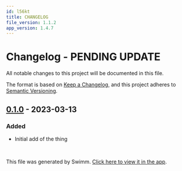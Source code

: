 ```yaml
---
id: l56kt
title: CHANGELOG
file_version: 1.1.2
app_version: 1.4.7
---
```


# Changelog - PENDING UPDATE

All notable changes to this project will be documented in this file.

The format is based on [Keep a Changelog](https://keepachangelog.com/en/1.0.0/), and this project adheres to [Semantic Versioning](https://semver.org/spec/v2.0.0.html).

## [0.1.0](https://github.com/vvelc/inventio/releases/tag/0.1.0) - 2023-03-13

### Added

*   Initial add of the thing
    

<!-- New Version Template ## \[1.0.0\] - YYYY-MM-DD ### Added - New features go here in a bullet list ### Changed - Changes to existing functionality go here in a bullet list ### Deprecated - Mark features soon-to-be removed in a bullet list ### Removed - Features that have been removed in a bullet list ### Fixed - Bug fixes in a bullet list ### Security - Changes/fixes related to security vulnerabilities in a bullet list \[0.1.0\]: https://github.com/vvelc/inventio/releases/tag/1.0.0 -->

<br/>

This file was generated by Swimm. [Click here to view it in the app](/repos/Z2l0aHViJTNBJTNBaW52ZW50aW8lM0ElM0F2dmVsYw==/docs/l56kt).
